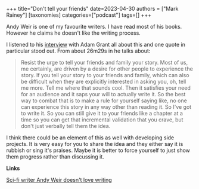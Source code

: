 +++
title="Don't tell your friends"
date=2023-04-30
authors = ["Mark Rainey"]
[taxonomies]
categories=["podcast"]
tags=[]
+++

Andy Weir is one of my favourite writers. I have read most of his books. However he claims he doesn't like the writing process.

<!-- more -->

I listened to his [interview](https://open.spotify.com/episode/0JzqCWXX5JOinIPjo9gr40?si=h40xSh7kSJ-tRpep5WaAyA) with Adam Grant all about this and one quote in particular stood out. From about 26m29s in he talks about:

> Resist the urge to tell your friends and family your story. Most of us, me certainly, are driven by a desire for other people to experience the story. If you tell your story to your friends and family, which can also be difficult when they are explicitly interested in asking you, oh, tell me more. Tell me where that sounds cool. Then it satisfies your need for an audience and it saps your will to actually write it. So the best way to combat that is to make a rule for yourself saying like, no one can experience this story in any way other than reading it. So I've got to write it. So you can still give it to your friends like a chapter at a time so you can get that incremental validation that you crave, but don't just verbally tell them the idea.

I think there could be an element of this as well with developing side projects. It is very easy for you to share the idea and they either say it is rubbish or sing it's praises. Maybe it is better to force yourself to just show them progress rather than discussing it.

__Links__

[Sci-fi writer Andy Weir doesn't love writing](https://open.spotify.com/episode/0JzqCWXX5JOinIPjo9gr40?si=h40xSh7kSJ-tRpep5WaAyA)

